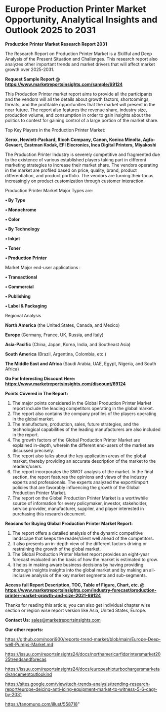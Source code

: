 # Europe Production Printer Market Opportunity, Analytical Insights and Outlook 2025 to 2031

<strong>Production Printer Market Research Report 2031</strong>

The Research Report on Production Printer Market is a Skillful and Deep Analysis of the Present Situation and Challenges. This research report also analyzes other important trends and market drivers that will affect market growth over 2025-2031.

<strong>Request Sample Report @ <a href=https://www.marketreportsinsights.com/sample/69124>https://www.marketreportsinsights.com/sample/69124</a></strong>

This Production Printer market report aims to provide all the participants and the vendors will all the details about growth factors, shortcomings, threats, and the profitable opportunities that the market will present in the near future. The report also features the revenue share, industry size, production volume, and consumption in order to gain insights about the politics to contest for gaining control of a large portion of the market share.

Top Key Players in the Production Printer Market:

<strong>Xerox, Hewlett-Packard, Ricoh Company, Canon, Konica Minolta, Agfa-Gevaert, Eastman Kodak, EFI Elecronics, Inca Digital Printers, Miyakoshi</strong>

The Production Printer Industry is severely competitive and fragmented due to the existence of various established players taking part in different marketing strategies to increase their market share. The vendors operating in the market are profiled based on price, quality, brand, product differentiation, and product portfolio. The vendors are turning their focus increasingly on product customization through customer interaction.

Production Printer Market Major Types are:

<strong>• By Type

• Monochrome

• Color

• By Technology

• Inkjet

• Toner

• Production Printer</strong>

Market Major end-user applications :

<strong>• Transactional

• Commercial

• Publishing

• Label & Packaging</strong>

Regional Analysis

</u><strong><b>North America</b></strong> (the United States, Canada, and Mexico)

<strong><b>Europe </b></strong>(Germany, France, UK, Russia, and Italy)

<strong><b>Asia-Pacific</b></strong> (China, Japan, Korea, India, and Southeast Asia)

<strong><b>South America</b></strong> (Brazil, Argentina, Colombia, etc.)

<strong><b>The Middle East and Africa</b></strong> (Saudi Arabia, UAE, Egypt, Nigeria, and South Africa)

<strong>Go For Interesting Discount Here: <a href=https://www.marketreportsinsights.com/discount/69124>https://www.marketreportsinsights.com/discount/69124</a></strong>

<strong>Points Covered in The Report:</strong>
<ol>
  <li>The major points considered in the Global Production Printer Market report include the leading competitors operating in the global market.</li>
  <li>The report also contains the company profiles of the players operating in the global market.</li>
  <li>The manufacture, production, sales, future strategies, and the technological capabilities of the leading manufacturers are also included in the report.</li>
  <li>The growth factors of the Global Production Printer Market are explained in-depth, wherein the different end-users of the market are discussed precisely.</li>
  <li>The report also talks about the key application areas of the global market, thereby providing an accurate description of the market to the readers/users.</li>
  <li>The report incorporates the SWOT analysis of the market. In the final section, the report features the opinions and views of the industry experts and professionals. The experts analyzed the export/import policies that are favorably influencing the growth of the Global Production Printer Market.</li>
  <li>The report on the Global Production Printer Market is a worthwhile source of information for every policymaker, investor, stakeholder, service provider, manufacturer, supplier, and player interested in purchasing this research document.</li>
</ol>
<strong>Reasons for Buying Global Production Printer Market Report:</strong>

<ol>
  <li>The report offers a detailed analysis of the dynamic competitive landscape that keeps the reader/client well ahead of the competitors.</li>
  <li>It also presents an in-depth view of the different factors driving or restraining the growth of the global market.</li>
  <li>The Global Production Printer Market report provides an eight-year forecast evaluated on the basis of how the market is estimated to grow.</li>
  <li>It helps in making aware business decisions by having providing thorough insights insights into the global market and by making an all-inclusive analysis of the key market segments and sub-segments.</li>
</ol>
<strong>Access full Report Description, TOC, Table of Figure, Chart, etc. @ <a href=https://www.marketreportsinsights.com/industry-forecast/production-printer-market-growth-and-size-2021-69124>https://www.marketreportsinsights.com/industry-forecast/production-printer-market-growth-and-size-2021-69124</a></strong>


Thanks for reading this article; you can also get individual chapter wise section or region wise report version like Asia, United States, Europe.

<strong>Contact Us:</strong>
sales@marketreportsinsights.com

<strong>Our other reports:</strong>

<a href=https://github.com/noori900/reports-trend-market/blob/main/Europe-Deep-well-Pumps-Market.md>https://github.com/noori900/reports-trend-market/blob/main/Europe-Deep-well-Pumps-Market.md</a>

<a href=https://issuu.com/reportsinsights24/docs/northamericarfidprintersmarket2025trendsandforecas>https://issuu.com/reportsinsights24/docs/northamericarfidprintersmarket2025trendsandforecas</a>

<a href=https://issuu.com/reportsinsights24/docs/europeshipturbochargersmarketadvancementoutlookind>https://issuu.com/reportsinsights24/docs/europeshipturbochargersmarketadvancementoutlookind</a>

<a href=https://sites.google.com/view/tech-trends-analysis/trending-research-report/europe-deicing-anti-icing-equipment-market-to-witness-5-6-cagr-by-2031>https://sites.google.com/view/tech-trends-analysis/trending-research-report/europe-deicing-anti-icing-equipment-market-to-witness-5-6-cagr-by-2031</a>

<a href=https://tanomuno.com/illust/558718>https://tanomuno.com/illust/558718</a>"
